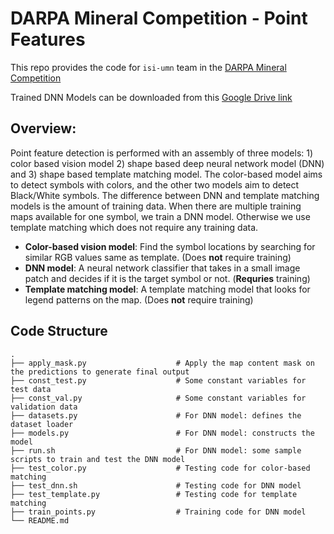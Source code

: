 # DARPA Mineral Competition - Point Features

This repo provides the code for `isi-umn` team in the [DARPA Mineral Competition](https://criticalminerals.darpa.mil/Leaderboard) 

Trained DNN Models can be downloaded from this [Google Drive link](https://drive.google.com/drive/folders/1p86MHh_L3xilZNMw7jclt6Qpx_FCo4-n?usp=sharing)

## Overview: 
Point feature detection is performed with an assembly of three models: 1) color based vision model 2) shape based deep neural network model (DNN) and 3) shape based template matching model. The color-based model aims to detect symbols with colors, and the other two models aim to detect Black/White symbols. The difference between DNN and template matching models is the amount of training data. When there are multiple training maps available for one symbol, we train a DNN model. Otherwise we use template matching which does not require any training data. 

* **Color-based vision model**: Find the symbol locations by searching for similar RGB values same as template. (Does **not** require training)
* **DNN model**: A neural network classifier that takes in a small image patch and decides if it is the target symbol or not. (**Requries** training)
* **Template matching model**: A template matching model that looks for legend patterns on the map. (Does **not** require training)



## Code Structure

    .
    ├── apply_mask.py                    # Apply the map content mask on the predictions to generate final output
    ├── const_test.py                    # Some constant variables for test data 
    ├── const_val.py                     # Some constant variables for validation data
    ├── datasets.py                      # For DNN model: defines the dataset loader
    ├── models.py                        # For DNN model: constructs the model
    ├── run.sh                           # For DNN model: some sample scripts to train and test the DNN model
    ├── test_color.py                    # Testing code for color-based matching
    ├── test_dnn.sh                      # Testing code for DNN model
    ├── test_template.py                 # Testing code for template matching
    ├── train_points.py                  # Training code for DNN model
    └── README.md
    
    
##  
